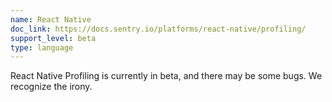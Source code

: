 ```yaml
---
name: React Native
doc_link: https://docs.sentry.io/platforms/react-native/profiling/
support_level: beta
type: language
---
```


<div class='alert warning'>
React Native Profiling is currently in beta, and there may be some bugs. We recognize the irony.
</div>
